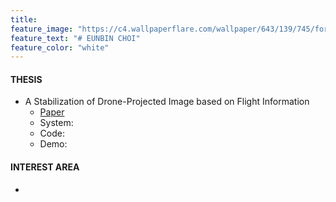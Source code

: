```yaml
---
title: 
feature_image: "https://c4.wallpaperflare.com/wallpaper/643/139/745/forest-butterfly-wallpaper-preview.jpg"
feature_text: "# EUNBIN CHOI"
feature_color: "white"
---
```







#### THESIS
- A Stabilization of Drone-Projected Image based on Flight Information
  - <a href="https://drive.google.com/file/d/1qXox6GpSvR-LvTYYBrsfzgkuTNLBtAkJ/view?pli=1">Paper</a>
  - System:
  - Code:
  - Demo:


#### INTEREST AREA
- 
